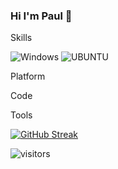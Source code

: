 ### Hi I'm Paul  👋

<!--
**Arconapalus/Arconapalus** is a ✨ _special_ ✨ repository because its `README.md` (this file) appears on your GitHub profile.

Here are some ideas to get you started:

- 🔭 I’m currently working on ...
- 🌱 I’m currently learning ...
- 👯 I’m looking to collaborate on ...
- 🤔 I’m looking for help with ...
- 💬 Ask me about ...
- 📫 How to reach me: ...
- 😄 Pronouns: ...
- ⚡ Fun fact: ...
-->



Skills

![Windows](https://img.shields.io/badge/OS-windows-0078D6?style=plastic&logo=windows&logoColor=white)  ![UBUNTU](https://img.shields.io/badge/Ubuntu-E95420?style=plastic&logo=ubuntu&logoColor=white)





Platform


Code



Tools


[![GitHub Streak](https://github-readme-streak-stats.herokuapp.com/?user=Arconapalus)](https://git.io/streak-stats)


<!-- [![Paul D GitHub stats](https://github-readme-stats.vercel.app/api?username=Arconapalus)](https://github.com/anuraghazra/github-readme-stats) -->


 ![visitors](https://visitor-badge.glitch.me/badge?page_id=Arconapalus&left_color=green&right_color=red)
